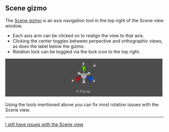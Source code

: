 ## Scene gizmo

The [Scene gizmo](https://docs.unity3d.com/Manual/SceneViewNavigation.html) is an axis navigation tool in the top right of the Scene view window.  
- Each axis arm can be clicked on to realign the view to that axis.  
- Clicking the center toggles between perpective and orthographic views, as does the label below the gizmo.  
- Rotation lock can be toggled via the lock icon to the top right.  

![Scene gizmo](scene-view-trumpets.png)

Using the tools mentioned above you can fix most rotation issues with the Scene view.

---
[I still have issues with the Scene view](../Windows/Resetting%20Windows.md)